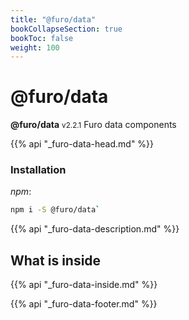 ```yaml
---
title: "@furo/data"
bookCollapseSection: true
bookToc: false
weight: 100
---
```


# @furo/data
**@furo/data** <small>v2.2.1</small>
Furo data components

{{% api "_furo-data-head.md" %}}

### Installation
*npm*:
```bash
npm i -S @furo/data`
```


{{% api "_furo-data-description.md" %}}

## What is inside
{{% api "_furo-data-inside.md" %}}

{{% api "_furo-data-footer.md" %}}
